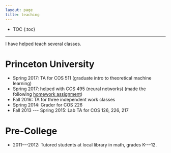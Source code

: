 ```yaml
---
layout: page
title: teaching
---
```


* TOC
{:toc}

___
 
I have helped teach several classes. 

# Princeton University 

* Spring 2017: TA for COS 511 (graduate intro to theoretical machine learning)
* Spring 2017: helped with COS 495 (neural networks) (made the following [homework assignment](https://cos495.github.io/2017/04/10/pset7.html))
* Fall 2016: TA for three independent work classes
* Spring 2014: Grader for COS 226
* Fall 2013 --- Spring 2015: Lab TA for COS 126, 226, 217

# Pre-College

* 2011---2012: Tutored students at local library in math, grades K---12. 